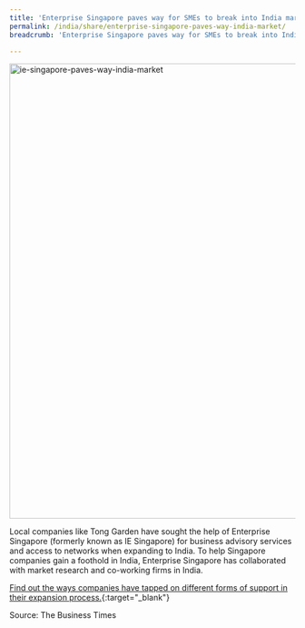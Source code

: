 ```yaml
---
title: 'Enterprise Singapore paves way for SMEs to break into India market'
permalink: /india/share/enterprise-singapore-paves-way-india-market/
breadcrumb: 'Enterprise Singapore paves way for SMEs to break into India market'

---
```



<img src="\images\india-employers\ie-singapore-paves-way-india-market.jpg" alt="ie-singapore-paves-way-india-market" style="width:800px;" />

Local companies like Tong Garden have sought the help of Enterprise Singapore (formerly known as IE Singapore) for business advisory services and access to networks when expanding to India. To help Singapore companies gain a foothold in India, Enterprise Singapore has collaborated with market research and co-working firms in India.

[Find out the ways companies have tapped on different forms of support in their expansion process.](https://www.businesstimes.com.sg/government-economy/ie-singapore-paves-way-for-smes-to-break-into-india-market){:target="_blank"}

Source: The Business Times
